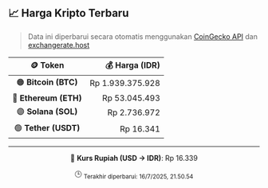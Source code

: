 

<!-- HARGA_KRIPTO -->
## 📈 Harga Kripto Terbaru

> Data ini diperbarui secara otomatis menggunakan [CoinGecko API](https://www.coingecko.com/) dan [exchangerate.host](https://exchangerate.host/)

<div align="center">

| 🪙 Token | 💰 Harga (IDR) |
|:------:|---------------:|
| 🟠 **Bitcoin (BTC)**   | Rp 1.939.375.928 |
| 🔵 **Ethereum (ETH)**  | Rp 53.045.493 |
| 🟣 **Solana (SOL)**    | Rp 2.736.972 |
| 🟢 **Tether (USDT)**   | Rp 16.341 |

---

💱 **Kurs Rupiah (USD → IDR)**: Rp 16.339

🕒 <sub>Terakhir diperbarui: 16/7/2025, 21.50.54</sub>

</div>
<!-- /HARGA_KRIPTO -->